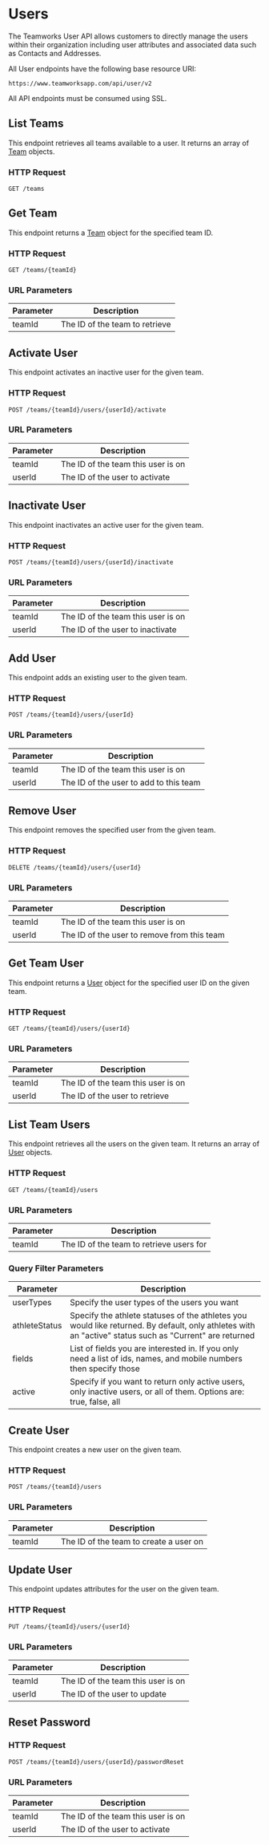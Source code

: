 # Users

The Teamworks User API allows customers to directly manage the users within their organization including user attributes and associated data such as Contacts and Addresses.

All User endpoints have the following base resource URI:

`https://www.teamworksapp.com/api/user/v2`

<aside class="notice">
All API endpoints must be consumed using SSL.
</aside>

## List Teams

This endpoint retrieves all teams available to a user. It returns an array of [Team](#team) objects.

### HTTP Request

`GET /teams`

## Get Team

This endpoint returns a [Team](#team) object for the specified team ID.

### HTTP Request

`GET /teams/{teamId}`

### URL Parameters

Parameter | Description
--------- | -----------
teamId | The ID of the team to retrieve

## Activate User

This endpoint activates an inactive user for the given team.

### HTTP Request

`POST /teams/{teamId}/users/{userId}/activate`

### URL Parameters

Parameter | Description
--------- | -----------
teamId | The ID of the team this user is on
userId | The ID of the user to activate

## Inactivate User

This endpoint inactivates an active user for the given team.

### HTTP Request

`POST /teams/{teamId}/users/{userId}/inactivate`

### URL Parameters

Parameter | Description
--------- | -----------
teamId | The ID of the team this user is on
userId | The ID of the user to inactivate

## Add User

This endpoint adds an existing user to the given team.

### HTTP Request

`POST /teams/{teamId}/users/{userId}`

### URL Parameters

Parameter | Description
--------- | -----------
teamId | The ID of the team this user is on
userId | The ID of the user to add to this team

## Remove User

This endpoint removes the specified user from the given team.

### HTTP Request

`DELETE /teams/{teamId}/users/{userId}`

### URL Parameters

Parameter | Description
--------- | -----------
teamId | The ID of the team this user is on
userId | The ID of the user to remove from this team

## Get Team User

This endpoint returns a [User](#user) object for the specified user ID on the given team.

### HTTP Request

`GET /teams/{teamId}/users/{userId}`

### URL Parameters

Parameter | Description
--------- | -----------
teamId | The ID of the team this user is on
userId | The ID of the user to retrieve

## List Team Users

This endpoint retrieves all the users on the given team. It returns an array of [User](#user) objects.

### HTTP Request

`GET /teams/{teamId}/users`

### URL Parameters

Parameter | Description
--------- | -----------
teamId | The ID of the team to retrieve users for

### Query Filter Parameters

Parameter | Description
--------- | -----------
userTypes | Specify the user types of the users you want
athleteStatus | Specify the athlete statuses of the athletes you would like returned. By default, only athletes with an "active" status such as "Current" are returned
fields | List of fields you are interested in. If you only need a list of ids, names, and mobile numbers then specify those
active | Specify if you want to return only active users, only inactive users, or all of them. Options are: true, false, all

## Create User

This endpoint creates a new user on the given team.

### HTTP Request

`POST /teams/{teamId}/users`

### URL Parameters

Parameter | Description
--------- | -----------
teamId | The ID of the team to create a user on

## Update User

This endpoint updates attributes for the user on the given team.

### HTTP Request

`PUT /teams/{teamId}/users/{userId}`

### URL Parameters

Parameter | Description
--------- | -----------
teamId | The ID of the team this user is on
userId | The ID of the user to update

## Reset Password

### HTTP Request

`POST /teams/{teamId}/users/{userId}/passwordReset`

### URL Parameters

Parameter | Description
--------- | -----------
teamId | The ID of the team this user is on
userId | The ID of the user to activate

